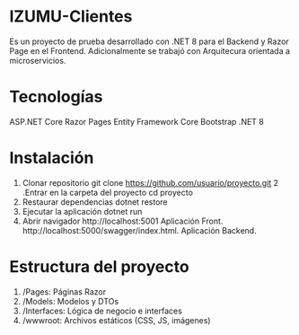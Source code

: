 # IZUMU-Clientes
Es un proyecto de prueba desarrollado con .NET 8 para el Backend y Razor Page en el Frontend.
Adicionalmente se trabajó con Arquitecura orientada a microservicios.

# Tecnologías
ASP.NET Core Razor Pages
Entity Framework Core
Bootstrap
.NET 8

# Instalación
1. Clonar repositorio 
  git clone https://github.com/usuario/proyecto.git
2 .Entrar en la carpeta del proyecto
  cd proyecto
3. Restaurar dependencias
  dotnet restore
4. Ejecutar la aplicación
  dotnet run
5. Abrir navigador
 http://localhost:5001 Aplicación Front.
 http://localhost:5000/swagger/index.html. Aplicación Backend.
 
# Estructura del proyecto
1. /Pages: Páginas Razor
2. /Models: Modelos y DTOs
3. /Interfaces: Lógica de negocio e interfaces
4. /wwwroot: Archivos estáticos (CSS, JS, imágenes)
